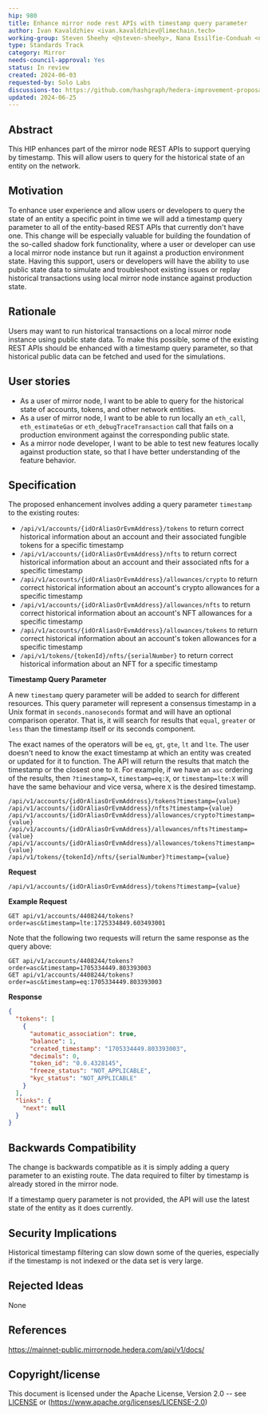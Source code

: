 ```yaml
---
hip: 980
title: Enhance mirror node rest APIs with timestamp query parameter
author: Ivan Kavaldzhiev <ivan.kavaldzhiev@limechain.tech>
working-group: Steven Sheehy <@steven-sheehy>, Nana Essilfie-Conduah <nana@swirldslabs.com>
type: Standards Track
category: Mirror
needs-council-approval: Yes
status: In review
created: 2024-06-03
requested-by: Solo Labs
discussions-to: https://github.com/hashgraph/hedera-improvement-proposal/discussions/981
updated: 2024-06-25
---
```


## Abstract

This HIP enhances part of the mirror node REST APIs to support querying by timestamp. This will allow users to query for the historical state of an entity on the network.

## Motivation

To enhance user experience and allow users or developers to query the state of an entity a specific point in time we will add a timestamp query parameter to all of the entity-based REST APIs that currently don't have one.
This change will be especially valuable for building the foundation of the so-called shadow fork functionality, where a user or developer can use a local mirror node instance but run it against a production environment state.
Having this support, users or developers will have the ability to use public state data to simulate and troubleshoot existing issues or replay historical transactions using local mirror node instance against production state.

## Rationale

Users may want to run historical transactions on a local mirror node instance using public state data. To make this possible, some of the existing REST APIs should be enhanced with a timestamp query parameter, so that historical public data can be fetched and used
for the simulations.

## User stories

- As a user of mirror node, I want to be able to query for the historical state of accounts, tokens, and other network entities.
- As a user of mirror node, I want to be able to run locally an `eth_call`, `eth_estimateGas` or `eth_debugTraceTransaction` call that fails on a production environment against the corresponding public state.
- As a mirror node developer, I want to be able to test new features locally against production state, so that I have better understanding of the feature behavior.

## Specification

The proposed enhancement involves adding a query parameter `timestamp` to the existing routes:

- `/api/v1/accounts/{idOrAliasOrEvmAddress}/tokens` to return correct historical information about an account and their associated fungible tokens for a specific timestamp
- `/api/v1/accounts/{idOrAliasOrEvmAddress}/nfts` to return correct historical information about an account and their associated nfts for a specific timestamp
- `/api/v1/accounts/{idOrAliasOrEvmAddress}/allowances/crypto` to return correct historical information about an account's crypto allowances for a specific timestamp
- `/api/v1/accounts/{idOrAliasOrEvmAddress}/allowances/nfts` to return correct historical information about an account's NFT allowances for a specific timestamp
- `/api/v1/accounts/{idOrAliasOrEvmAddress}/allowances/tokens` to return correct historical information about an account's token allowances for a specific timestamp
- `/api/v1/tokens/{tokenId}/nfts/{serialNumber}` to return correct historical information about an NFT for a specific timestamp

**Timestamp Query Parameter**

A new `timestamp` query parameter will be added to search for different resources. This query parameter will represent a consensus timestamp in a Unix format in `seconds.nanoseconds` format and will have an optional comparison operator. That is, it will search for results that `equal`, `greater` or `less` than the timestamp itself or its seconds component.

The exact names of the operators will be `eq`, `gt`, `gte`, `lt` and `lte`. The user doesn't need to know the exact timestamp at which an entity was created or updated for it to function. The API will return the results that match the timestamp or the closest one to it.
For example, if we have an `asc` ordering of the results, then `?timestamp=X`, `timestamp=eq:X`, or `timestamp=lte:X` will have the same behaviour and vice versa, where `X` is the desired timestamp.

```
/api/v1/accounts/{idOrAliasOrEvmAddress}/tokens?timestamp={value}
/api/v1/accounts/{idOrAliasOrEvmAddress}/nfts?timestamp={value}
/api/v1/accounts/{idOrAliasOrEvmAddress}/allowances/crypto?timestamp={value}
/api/v1/accounts/{idOrAliasOrEvmAddress}/allowances/nfts?timestamp={value}
/api/v1/accounts/{idOrAliasOrEvmAddress}/allowances/tokens?timestamp={value}
/api/v1/tokens/{tokenId}/nfts/{serialNumber}?timestamp={value}
```

**Request**
```
/api/v1/accounts/{idOrAliasOrEvmAddress}/tokens?timestamp={value}
```
**Example Request**

```
GET api/v1/accounts/4408244/tokens?order=asc&timestamp=lte:1725334849.603493001
```
Note that the following two requests will return the same response as the query above:
```
GET api/v1/accounts/4408244/tokens?order=asc&timestamp=1705334449.803393003
GET api/v1/accounts/4408244/tokens?order=asc&timestamp=eq:1705334449.803393003
```

**Response**

```json
{
  "tokens": [
    {
      "automatic_association": true,
      "balance": 1,
      "created_timestamp": "1705334449.803393003",
      "decimals": 0,
      "token_id": "0.0.4328145",
      "freeze_status": "NOT_APPLICABLE",
      "kyc_status": "NOT_APPLICABLE"
    }
  ],
  "links": {
    "next": null
  }
}
```

## **Backwards Compatibility**

The change is backwards compatible as it is simply adding а query parameter to an existing route. The data required to filter by timestamp is already stored in the mirror node.

If a timestamp query parameter is not provided, the API will use the latest state of the entity as it does currently.

## Security Implications

Historical timestamp filtering can slow down some of the queries, especially if the timestamp is not indexed or the data set is very large.

## Rejected Ideas

None

## References

https://mainnet-public.mirrornode.hedera.com/api/v1/docs/

## Copyright/license

This document is licensed under the Apache License, Version 2.0 -- see [LICENSE](https://www.notion.so/LICENSE) or (https://www.apache.org/licenses/LICENSE-2.0)
